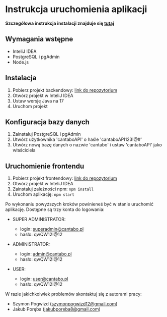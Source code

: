 # Instrukcja uruchomienia aplikacji

**Szczegółowa instrukcja instalacji znajduje się [tutaj](https://example.com/szczegolowa-instrukcja-instalacji)**

## Wymagania wstępne
- InteliJ IDEA
- PostgreSQL i pgAdmin
- Node.js

## Instalacja
1. Pobierz projekt backendowy: [link do repozytorium](https://github.com/szymonpogwizd/spogwizd_jporeba_cantabo_manager)
2. Otwórz projekt w InteliJ IDEA
3. Ustaw wersję Java na 17
4. Uruchom projekt

## Konfiguracja bazy danych
1. Zainstaluj PostgreSQL i pgAdmin
2. Utwórz użytkownika 'cantaboAPI' o haśle 'cantaboAPI123!@#'
3. Utwórz nową bazę danych o nazwie 'cantabo' i ustaw 'cantaboAPI' jako właściciela

## Uruchomienie frontendu
1. Pobierz projekt frontendowy: [link do repozytorium](https://github.com/szymonpogwizd/spogwizd_jporeba_cantabo_manager_frontend)
2. Otwórz projekt w InteliJ IDEA
3. Zainstaluj zależności npm: `npm install`
4. Uruchom aplikację: `npm start`

Po wykonaniu powyższych kroków powinieneś być w stanie uruchomić aplikację. Dostępne są trzy konta do logowania:

- SUPER ADMINISTRATOR:
    - login: superadmin@cantabo.pl
    - hasło: qwQW12!@12

- ADMINISTRATOR:
    - login: admin@cantabo.pl
    - hasło: qwQW12!@12

- USER:
    - login: user@cantabo.pl
    - hasło: qwQW12!@12

W razie jakichkolwiek problemów skontaktuj się z autorami pracy:
- Szymon Pogwizd (szymonpogwizd12@gmail.com)
- Jakub Poręba (jakubporeba8@gmail.com)
